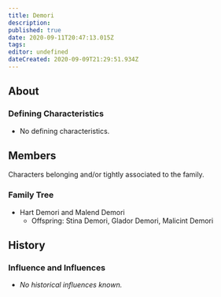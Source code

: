 ```yaml
---
title: Demori
description: 
published: true
date: 2020-09-11T20:47:13.015Z
tags: 
editor: undefined
dateCreated: 2020-09-09T21:29:51.934Z
---
```


## About

### Defining Characteristics

- No defining characteristics.

## Members

Characters belonging and/or tightly associated to the family.

### Family Tree

- Hart Demori and Malend Demori
    - Offspring: Stina Demori, Glador Demori, Malicint Demori

## History

### Influence and Influences

- *No historical influences known.*